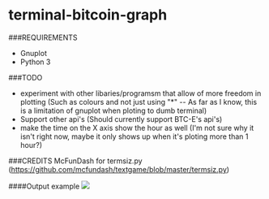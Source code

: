 terminal-bitcoin-graph
=================

###REQUIREMENTS
* Gnuplot
* Python 3

###TODO
* experiment with other libaries/programsm that allow of more freedom in plotting (Such as colours and not just using "*" -- As far as I know, this is a limitation of gnuplot when ploting to dumb terminal)
* Support other api's (Should currently support BTC-E's api's)
* make the time on the X axis show the hour as well (I'm not sure why it isn't right now, maybe it only shows up when it's ploting more than 1 hour?)

###CREDITS
McFunDash for termsiz.py (https://github.com/mcfundash/textgame/blob/master/termsiz.py)

####Output example
![](http://a.pomf.se/cielpz.png)
